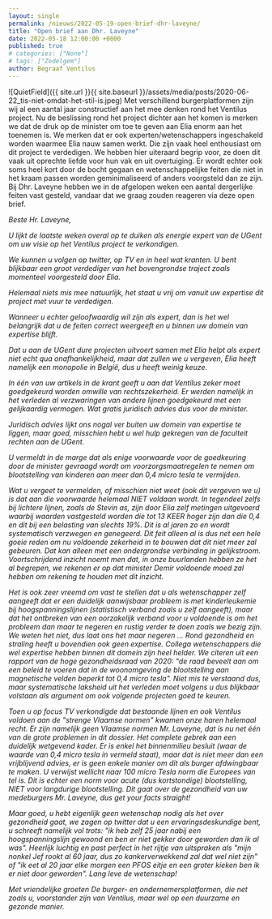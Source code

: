 ```yaml
---
layout: single
permalink: /nieuws/2022-05-19-open-brief-dhr-laveyne/
title: "Open brief aan Dhr. Laveyne"
date: 2022-05-18 12:00:00 +0000
published: true
# categories: ["None"]
# tags: ["Zedelgem"]
author: Begraaf Ventilus
---
```

![QuietField]({{ site.url }}{{ site.baseurl }}/assets/media/posts/2020-06-22_tis-niet-omdat-het-stil-is.jpeg)
Met verschillend burgerplatformen zijn wij al een aantal jaar constructief aan het mee denken rond het Ventilus project.
Nu de beslissing rond het project dichter aan het komen is merken we dat de druk op de minister om toe te geven aan Elia enorm aan het toenemen is.
We merken dat er ook experten/wetenschappers ingeschakeld worden waarmee Elia nauw samen werkt. Die zijn vaak heel enthousiast om dit project te verdedigen.
We hebben hier uiteraard begrip voor, ze doen dit vaak uit oprechte liefde voor hun vak en uit overtuiging.
Er wordt echter ook soms heel kort door de bocht gegaan en wetenschappelijke feiten die niet in het kraam passen worden geminimaliseerd of anders voorgsteld dan ze zijn.
Bij Dhr. Laveyne hebben we in de afgelopen weken een aantal dergerlijke feiten vast gesteld, vandaar dat we graag zouden reageren via deze open brief.

*Beste Hr. Laveyne,*

*U lijkt de laatste weken overal op te duiken als energie expert van de UGent om uw visie op het Ventilus project te verkondigen.*

*We kunnen u volgen op twitter, op TV en in heel wat kranten. U bent blijkbaar een groot verdediger van het bovengrondse traject zoals momenteel voorgesteld door Elia.*

*Helemaal niets mis mee natuurlijk, het staat u vrij om vanuit uw expertise dit project met vuur te verdedigen.*

*Wanneer u echter geloofwaardig wil zijn als expert, dan is het wel belangrijk dat u de feiten correct weergeeft en u binnen uw domein van expertise blijft.*

*Dat u aan de UGent dure projecten uitvoert samen met Elia helpt als expert niet echt qua onafhankelijkheid, maar dat zullen we u vergeven, Elia heeft namelijk een monopolie in België, dus u heeft weinig keuze.*

*In één van uw artikels in de krant geeft u aan dat Ventilus zeker moet goedgekeurd worden omwille van rechtszekerheid. Er werden namelijk in het verleden al verzwaringen van andere lijnen goedgekeurd met een gelijkaardig vermogen. Wat gratis juridisch advies dus voor de minister.*

*Juridisch advies lijkt ons nogal ver buiten uw domein van expertise te liggen, maar goed, misschien hebt u wel hulp gekregen van de faculteit rechten aan de UGent.*

*U vermeldt in de marge dat als enige voorwaarde voor de goedkeuring door de minister gevraagd wordt om voorzorgsmaatregelen te nemen om blootstelling van kinderen aan meer dan 0,4 micro tesla te vermijden.*

*Wat u vergeet te vermelden, of misschien niet weet (ook dit vergeven we u) is dat aan die voorwaarde helemaal NIET voldaan wordt. In tegendeel zelfs bij lichtere lijnen, zoals de Stevin as, zijn door Elia zelf metingen uitgevoerd waarbij waarden vastgesteld worden die tot 13 KEER hoger zijn dan die 0,4 en dit bij een belasting van slechts 19%. Dit is al jaren zo en wordt systematisch verzwegen en genegeerd. Dit feit alleen al is dus net een hele goeie reden om nu voldoende zekerheid in te bouwen dat dit niet meer zal gebeuren. Dat kan alleen met een ondergrondse verbinding in gelijkstroom. Voortschrijdend inzicht noemt men dat, in onze buurlanden hebben ze het al begrepen, we rekenen er op dat minister Demir voldoende moed zal hebben om rekening te houden met dit inzicht.*

*Het is ook zeer vreemd om vast te stellen dat u als wetenschapper zelf aangeeft dat er een duidelijk aanwijsbaar probleem is met kinderleukemie bij hoogspanningslijnen (statistisch verband zoals u zelf aangeeft), maar dat het ontbreken van een oorzakelijk verband voor u voldoende is om het probleem dan maar te negeren en rustig verder te doen zoals we bezig zijn. We weten het niet, dus laat ons het maar negeren … Rond gezondheid en straling heeft u bovendien ook geen expertise. Collega wetenschappers die wel expertise hebben binnen dit domein zijn heel helder. We citeren uit een rapport van de hoge gezondheidsraad van 2020: "de raad beveelt aan om een beleid te voeren dat in de woonomgeving de blootstelling aan magnetische velden beperkt tot 0,4 micro tesla". Niet mis te verstaand dus, maar systematische laksheid uit het verleden moet volgens u dus blijkbaar volstaan als argument om ook volgende projecten goed te keuren.*

*Toen u op focus TV verkondigde dat bestaande lijnen en ook Ventilus voldoen aan de "strenge Vlaamse normen" kwamen onze haren helemaal recht. Er zijn namelijk geen Vlaamse normen Mr. Laveyne, dat is nu net één van de grote problemen in dit dossier. Het complete gebrek aan een duidelijk wetgevend kader. Er is enkel het binnenmilieu besluit (waar de waarde van 0,4 micro tesla in vermeld staat), maar dat is niet meer dan een vrijblijvend advies,  er is geen enkele manier om dit als burger afdwingbaar te maken. U verwijst wellicht naar 100 micro Tesla norm die Europees van tel is. Dit is echter een norm voor acute (dus kortstondige) blootstelling, NIET voor langdurige blootstelling. Dit gaat over de gezondheid van uw medeburgers Mr. Laveyne, dus get your facts straight!*

*Maar goed, u hebt eigenlijk geen wetenschap nodig als het over gezondheid gaat, we zagen op twitter dat u een ervaringsdeskundige bent, u schreeft namelijk vol trots: "ik heb zelf 25 jaar nabij een hoogspanningslijn gewoond en ben er niet gekker door geworden dan ik al was". Heerlijk luchtig en past perfect in het rijtje van uitspraken als "mijn nonkel Jef rookt al 60 jaar, dus zo kankerverwekkend zal dat wel niet zijn" of "ik eet al 20 jaar elke morgen een PFOS eitje en een groter kieken ben ik er niet door geworden". Lang leve de wetenschap!*

*Met vriendelijke groeten*
*De burger- en ondernemersplatformen, die net zoals u, voorstander zijn van Ventilus, maar wel op een duurzame en gezonde manier.*
